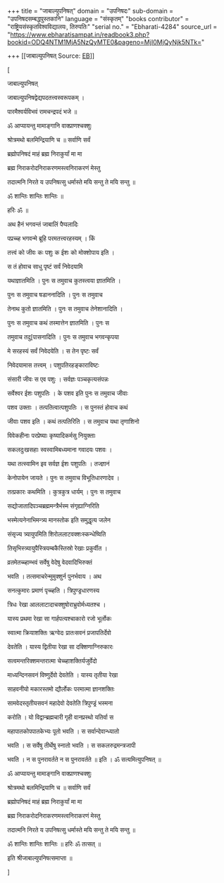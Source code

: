 +++
title = "जाबाल्युपनिषत्"
domain = "उपनिषदः"
sub-domain = "उपनिषदसम्बद्धपुस्तकानि"
language = "संस्कृतम्"
"books contributor" = "राष्ट्रियसंस्कृतविश्वविद्यालयः, तिरुपतिः"
"serial no." = "Ebharati-4284"
source_url = "https://www.ebharatisampat.in/readbook3.php?bookid=ODQ4NTM1MjA5NzQyMTE0&pageno=MjI0MjQyNjk5NTk="

+++
[[जाबाल्युपनिषत्	Source: [EB](https://www.ebharatisampat.in/readbook3.php?bookid=ODQ4NTM1MjA5NzQyMTE0&pageno=MjI0MjQyNjk5NTk=)]]

\[



जाबाल्युपनिषत्







जाबाल्युपनिषद्वेद्यपदतत्त्वस्वरूपकम् ।

पारमैश्वर्यविभवं रामचन्द्रपदं भजे ॥

ॐ आप्यायन्तु मामाङ्गानि वाक्प्राणश्चक्शुः

श्रोत्रमथो बलमिन्द्रियाणि च ॥ सर्वाणि सर्वं

ब्रह्मोपनिषदं माहं ब्रह्म निराकुर्यां मा मा

ब्रह्म निराकरोदनिराकरणमस्त्वनिराकरणं मेस्तु

तदात्मनि निरते य उपनिषत्सु धर्मास्ते मयि सन्तु ते मयि सन्तु ॥

ॐ शान्तिः शान्तिः शान्तिः ॥



हरिः ॐ ॥

अथ हैनं भगवन्तं जाबालिं पैप्पलादिः

पप्रच्च्ह भगवन्मे ब्रूहि परमतत्त्वरहस्यम् । किं

तत्त्वं को जीवः कः पशुः क ईशः को मोक्शोपाय इति ।

स तं होवाच साधु पृष्टं सर्वं निवेदयामि

यथाज्ञातमिति । पुनः स तमुवाच कुतस्त्वया ज्ञातमिति ।

पुनः स तमुवाच षडाननादिति । पुनः स तमुवाच

तेनाथ कुतो ज्ञातमिति । पुनः स तमुवाच तेनेशानादिति ।

पुनः स तमुवाच कथं तस्मात्तेन ज्ञातमिति । पुनः स

तमुवाच तदु\[पासनादिति । पुनः स तमुवाच भगवन्कृपया

मे सरहस्यं सर्वं निवेदयेति । स तेन पृष्टः सर्वं

निवेदयामास तत्त्वम् । पशुपतिरहङ्काराविष्टः

संसारी जीवः स एव पशुः । सर्वज्ञः पञ्चकृत्यसंपन्नः

सर्वेश्वर ईशः पशुपतिः । के पशव इति पुनः स तमुवाच जीवाः

पशव उक्ताः । तत्पतित्वात्पशुपतिः । स पुनस्तं होवाच कथं

जीवाः पशव इति । कथं तत्पतिरिति । स तमुवाच यथा तृणाशिनो

विवेकहीनाः परप्रेष्याः कृष्यादिकर्मसु नियुक्ताः

सकलदुःखसहाः स्वस्वामिबध्यमाना गवादयः पशवः ।

यथा तत्स्वामिन इव सर्वज्ञ ईशः पशुपतिः । तज्ज्ञानं

केनोपायेन जायते । पुनः स तमुवाच विभूतिधारणादेव ।

तत्प्रकारः कथमिति । कुत्रकुत्र धार्यम् । पुनः स तमुवाच

सद्योजातादिपञ्चब्रह्ममन्त्रैर्भस्म संगृह्याग्निरिति

भस्मेत्यनेनाभिमन्त्र्य मानस्तोक इति समुद्धृत्य जलेन

संसृज्य त्र्यायुपमिति शिरोललाटवक्शःस्कन्धेष्विति

तिसृभिस्त्र्यायुपैस्त्रियम्बकैस्तिस्रो रेखाः प्रकुर्वीत ।

व्रतमेतच्च्हाम्भवं सर्वेषु वेदेषु वेदवादिभिरुक्तं

भवति । तत्समाचरेन्मुमुक्शुर्न पुनर्भवाय । अथ

सनत्कुमारः प्रमाणं पृच्च्हति । त्रिपुण्ड्रधारणस्य

त्रिधः रेखा आललाटादाचक्शुषोराभ्रुवोर्मध्यतश्च ।

यास्य प्रथमा रेखा सा गार्हपत्यश्चाकारो रजो भूर्लोकः

स्वात्मा क्रियाशक्तिः ऋग्वेदः प्रातःसवनं प्रजापतिर्देवो

देवतेति । यास्य द्वितीया रेखा सा दक्शिणाग्निरुकारः

सत्वमन्तरिक्शमन्तरात्मा चेच्च्हाशक्तिर्यजुर्वेदो

माध्यन्दिनसवनं विष्णुर्देवो देवतेति । यास्य तृतीया रेखा

साहवनीयो मकारस्तमो द्यौर्लोकः परमात्मा ज्ञानशक्तिः

सामवेदस्तृतीयसवनं महादेवो देवतेति त्रिपुण्ड्रं भस्मना

करोति । यो विद्वान्ब्रह्मचारी गृही वानप्रस्थो यतिर्वा स

महापातकोपपातकेभ्यः पूतो भवति । स सर्वान्देवान्ध्यातो

भवति । स सर्वेषु तीर्थेषु स्नातो भवति । स सकलरुद्रमन्त्रजापी

भवति । न स पुनरावर्तते न स पुनरावर्तते ॥ इति । ॐ सत्यमित्युपनिषत् ॥

ॐ आप्यायन्तु मामाङ्गानि वाक्प्राणश्चक्शुः

श्रोत्रमथो बलमिन्द्रियाणि च ॥ सर्वाणि सर्वं

ब्रह्मोपनिषदं माहं ब्रह्म निराकुर्यां मा मा

ब्रह्म निराकरोदनिराकरणमस्त्वनिराकरणं मेस्तु

तदात्मनि निरते य उपनिषत्सु धर्मास्ते मयि सन्तु ते मयि सन्तु ॥

ॐ शान्तिः शान्तिः शान्तिः ॥ हरिः ॐ तत्सत् ॥

इति श्रीजाबाल्युपनिषत्समाप्ता ॥




\]
